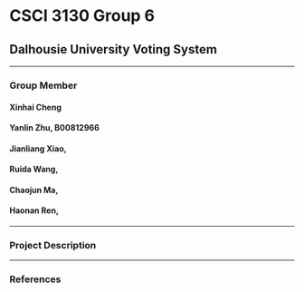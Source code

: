 # CSCI 3130 Group 6

## Dalhousie University Voting System

---

### Group Member

#### Xinhai Cheng

#### Yanlin Zhu, B00812966

#### Jianliang Xiao,

#### Ruida Wang,

#### Chaojun Ma,

#### Haonan Ren,

---

### Project Description

---

### References
